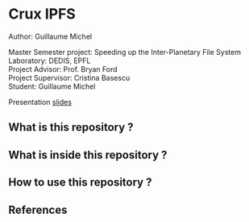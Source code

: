 # Crux IPFS
Author: Guillaume Michel

Master Semester project: Speeding up the Inter-Planetary File System </br>
Laboratory: DEDIS, EPFL </br>
Project Advisor: Prof. Bryan Ford </br>
Project Supervisor: Cristina Basescu </br>
Student: Guillaume Michel

Presentation [slides](https://docs.google.com/presentation/d/1CBOIe3DP5Ju8UOPQKCX-kceS6qn9U05GWKWAMczlEbg/edit?usp=sharing)


## What is this repository ?


## What is inside this repository ?

## How to use this repository ?

## References
